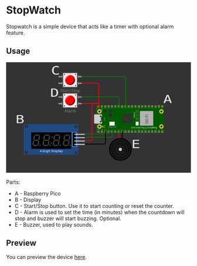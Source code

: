 # StopWatch

Stopwatch is a simple device that acts like a timer with optional alarm feature.

## Usage

![](assets/schema.png)

Parts:
- A - Raspberry Pico
- B - Display
- C - Start/Stop button. Use it to start counting or reset the counter.
- D - Alarm is used to set the time (in minutes) when the countdown will stop and buzzer will start buzzing. Optional.
- E - Buzzer, used to play sounds.

## Preview

You can preview the device [here](https://wokwi.com/projects/407408254982814721).
